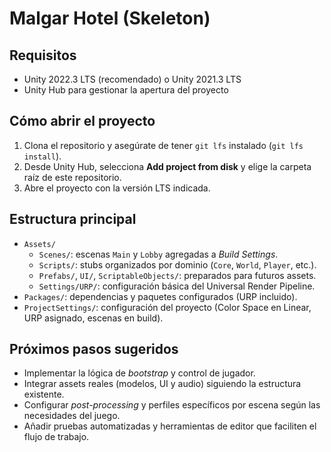 # Malgar Hotel (Skeleton)

## Requisitos
- Unity 2022.3 LTS (recomendado) o Unity 2021.3 LTS
- Unity Hub para gestionar la apertura del proyecto

## Cómo abrir el proyecto
1. Clona el repositorio y asegúrate de tener `git lfs` instalado (`git lfs install`).
2. Desde Unity Hub, selecciona **Add project from disk** y elige la carpeta raíz de este repositorio.
3. Abre el proyecto con la versión LTS indicada.

## Estructura principal
- `Assets/`
  - `Scenes/`: escenas `Main` y `Lobby` agregadas a *Build Settings*.
  - `Scripts/`: stubs organizados por dominio (`Core`, `World`, `Player`, etc.).
  - `Prefabs/`, `UI/`, `ScriptableObjects/`: preparados para futuros assets.
  - `Settings/URP/`: configuración básica del Universal Render Pipeline.
- `Packages/`: dependencias y paquetes configurados (URP incluido).
- `ProjectSettings/`: configuración del proyecto (Color Space en Linear, URP asignado, escenas en build).

## Próximos pasos sugeridos
- Implementar la lógica de *bootstrap* y control de jugador.
- Integrar assets reales (modelos, UI y audio) siguiendo la estructura existente.
- Configurar *post-processing* y perfiles específicos por escena según las necesidades del juego.
- Añadir pruebas automatizadas y herramientas de editor que faciliten el flujo de trabajo.
